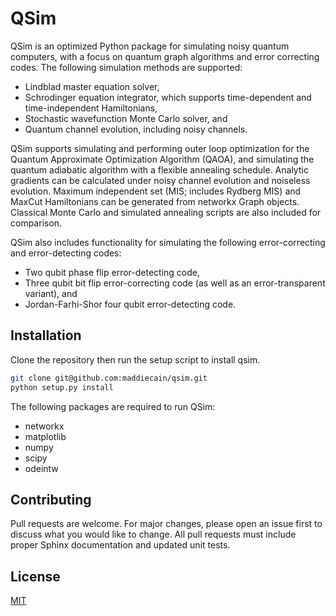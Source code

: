 # QSim

QSim is an optimized Python package for simulating noisy quantum computers, with a focus on quantum graph algorithms
and error correcting codes. 
The following simulation methods are supported:
- Lindblad master equation solver,
- Schrodinger equation integrator, which supports time-dependent and time-independent Hamiltonians,
- Stochastic wavefunction Monte Carlo solver, and
- Quantum channel evolution, including noisy channels.

QSim supports simulating and performing outer loop optimization for the 
Quantum Approximate Optimization Algorithm (QAOA), and simulating the quantum adiabatic algorithm with a flexible 
annealing schedule. Analytic gradients
can be calculated under noisy channel evolution and noiseless evolution.
Maximum independent set (MIS; includes Rydberg MIS) and MaxCut Hamiltonians can be generated from
networkx Graph objects. Classical Monte Carlo and simulated annealing scripts are also included for comparison.

QSim also includes functionality for 
simulating the following error-correcting and error-detecting codes:
- Two qubit phase flip error-detecting code,
- Three qubit bit flip error-correcting code (as well as an error-transparent variant), and
- Jordan-Farhi-Shor four qubit error-detecting code.

## Installation

Clone the repository then run the setup script to install qsim.

```bash
git clone git@github.com:maddiecain/qsim.git
python setup.py install
```

The following packages are required to run QSim:
- networkx
- matplotlib
- numpy
- scipy
- odeintw

## Contributing
Pull requests are welcome. For major changes, please open an issue first to discuss what you would like to change.
All pull requests must include proper Sphinx documentation and updated unit tests.

## License
[MIT](https://choosealicense.com/licenses/mit/)
